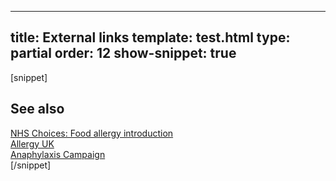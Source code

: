 ---
title: External links
template: test.html
type: partial
order: 12
show-snippet: true
------------------
[snippet]
<!--external links-->
<div class="wrapper content--other-related">
    <div class="col-wrap">
        <div class="col col--fluid-3 padding-top--3">
            <h2>See also</h2>
        </div>
        <div class="col col--fluid-one-half padding-top--6">
            <div class="padding-bottom--4">
                <a href="http://www.nhs.uk/conditions/food-allergy/Pages/Intro1.aspx" class="font-size--h3">NHS
                    Choices:
                    Food allergy
                    introduction</a>
            </div>
            <div class="padding-bottom--4">
                <a href="https://www.allergyuk.org/food-allergy-or-food-intolerance/food-allergy-or-food-intolerance?gclid=Cj0KEQjwmKG5BRDv4YaE5t6oqf0BEiQAwqDNfO_nh2C5y9U2ZkLz-t-EXOyfIiu93n8BkVpmFDZ946caAr5A8P8HAQ"
                   class="font-size--h3">Allergy
                    UK</a>
            </div>
            <div class="padding-bottom--4">
                <a href="http://www.anaphylaxis.org.uk/" class="font-size--h3">Anaphylaxis Campaign</a>
            </div>
        </div>
    </div>
</div>
[/snippet]


